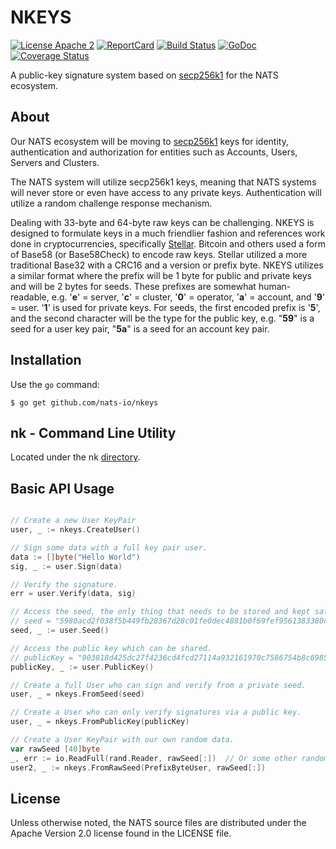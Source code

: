 # NKEYS

[![License Apache 2](https://img.shields.io/badge/License-Apache2-blue.svg)](https://www.apache.org/licenses/LICENSE-2.0)
[![ReportCard](http://goreportcard.com/badge/nats-io/nkeys)](http://goreportcard.com/report/nats-io/nkeys)
[![Build Status](https://travis-ci.com/nats-io/nkeys.svg?branch=master)](http://travis-ci.com/nats-io/nkeys)
[![GoDoc](http://godoc.org/github.com/nats-io/nkeys?status.svg)](http://godoc.org/github.com/nats-io/nkeys)
[![Coverage Status](https://coveralls.io/repos/github/nats-io/nkeys/badge.svg?branch=master&service=github)](https://coveralls.io/github/nats-io/nkeys?branch=master)

A public-key signature system based on [secp256k1](https://pkg.go.dev/github.com/ethereum/go-ethereum@v1.10.5/crypto/secp256k1) for the NATS ecosystem.

## About

Our NATS ecosystem will be moving to [secp256k1](https://pkg.go.dev/github.com/ethereum/go-ethereum@v1.10.5/crypto/secp256k1) keys for identity, authentication and authorization for entities such as Accounts, Users, Servers and Clusters.

The NATS system will utilize secp256k1 keys, meaning that NATS systems will never store or even have access to any private keys. Authentication will utilize a random challenge response mechanism.

Dealing with 33-byte and 64-byte raw keys can be challenging. NKEYS is designed to formulate keys in a much friendlier fashion and references work done in cryptocurrencies, specifically [Stellar](https://www.stellar.org/).	Bitcoin and others used a form of Base58 (or Base58Check) to encode raw keys. Stellar utilized a more traditional Base32 with a CRC16 and a version or prefix byte. NKEYS utilizes a similar format where the prefix will be 1 byte for public and private keys and will be 2 bytes for seeds. These prefixes are somewhat human-readable, e.g. '**e**' = server, '**c**' = cluster, '**0**' = operator, '**a**' = account, and '**9**' = user. '**1**' is used for private keys. For seeds, the first encoded prefix is '**5**', and the second character will be the type for the public key, e.g. "**59**" is a seed for a user key pair, "**5a**" is a seed for an account key pair.

## Installation

Use the `go` command:

	$ go get github.com/nats-io/nkeys

## nk - Command Line Utility

Located under the nk [directory](https://github.com/nats-io/nkeys/tree/master/nk).

## Basic API Usage
```go

// Create a new User KeyPair
user, _ := nkeys.CreateUser()

// Sign some data with a full key pair user.
data := []byte("Hello World")
sig, _ := user.Sign(data)

// Verify the signature.
err = user.Verify(data, sig)

// Access the seed, the only thing that needs to be stored and kept safe.
// seed = "5980acd2f038f5b449fb28367d28c01fe0dec4881b0f69fef9561383380c4ead2fbe861179eb233248433a"
seed, _ := user.Seed()

// Access the public key which can be shared.
// publicKey = "903818d425dc27f4236cd4fcd27114a932161970c7586754b8c698534f7e9676a2c7656"
publicKey, _ := user.PublicKey()

// Create a full User who can sign and verify from a private seed.
user, _ = nkeys.FromSeed(seed)

// Create a User who can only verify signatures via a public key.
user, _ = nkeys.FromPublicKey(publicKey)

// Create a User KeyPair with our own random data.
var rawSeed [40]byte
_, err := io.ReadFull(rand.Reader, rawSeed[:])  // Or some other random source.
user2, _ := nkeys.FromRawSeed(PrefixByteUser, rawSeed[:])

```

## License

Unless otherwise noted, the NATS source files are distributed
under the Apache Version 2.0 license found in the LICENSE file.

